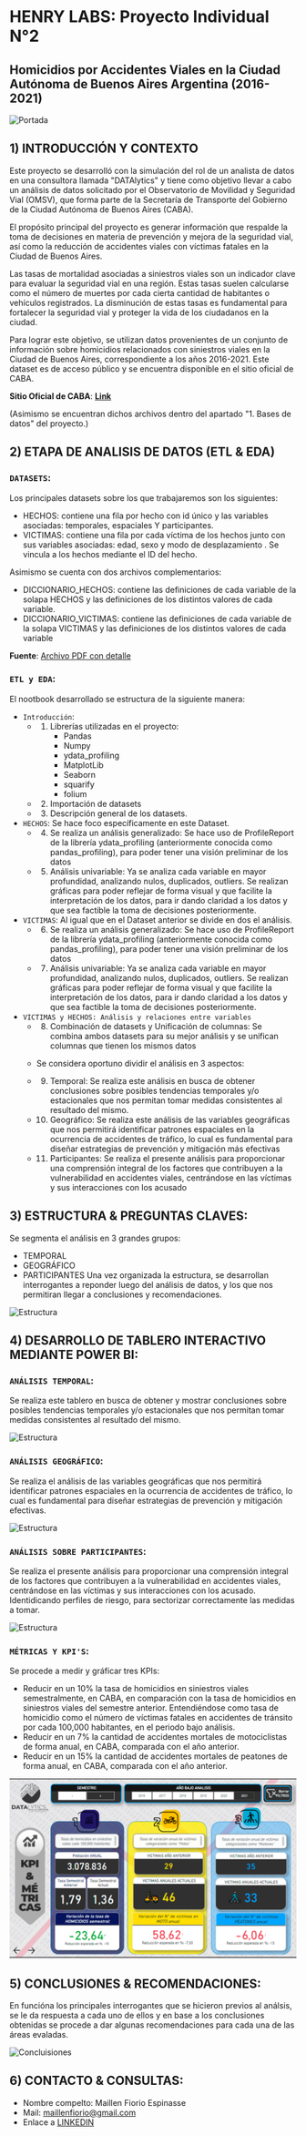 
# HENRY LABS: Proyecto Individual N°2
## Homicidios por Accidentes Viales en la Ciudad Autónoma de Buenos Aires Argentina (2016-2021)

![Portada](4.%20Imágenes/Portada.png)


## 1) INTRODUCCIÓN  Y CONTEXTO

Este proyecto se desarrolló con la simulación del rol de un analista de datos en una consultora llamada "DATAlytics" y tiene como objetivo llevar a cabo un análisis de datos solicitado por el Observatorio de Movilidad y Seguridad Vial (OMSV), que forma parte de la Secretaría de Transporte del Gobierno de la Ciudad Autónoma de Buenos Aires (CABA).

El propósito principal del proyecto es generar información que respalde la toma de decisiones en materia de prevención y mejora de la seguridad vial, así como la reducción de accidentes viales con víctimas fatales en la Ciudad de Buenos Aires.

Las tasas de mortalidad asociadas a siniestros viales son un indicador clave para evaluar la seguridad vial en una región. Estas tasas suelen calcularse como el número de muertes por cada cierta cantidad de habitantes o vehículos registrados. La disminución de estas tasas es fundamental para fortalecer la seguridad vial y proteger la vida de los ciudadanos en la ciudad.

Para lograr este objetivo, se utilizan datos provenientes de un conjunto de información sobre homicidios relacionados con siniestros viales en la Ciudad de Buenos Aires, correspondiente a los años 2016-2021. Este dataset es de acceso público y se encuentra disponible en el sitio oficial de CABA.

 **Sitio Oficial de CABA**: **[Link]( https://data.buenosaires.gob.ar/dataset/victimas-siniestros-viales)**


(Asimismo se encuentran dichos archivos dentro del apartado "1. Bases de datos" del proyecto.)


## 2) ETAPA DE ANALISIS DE DATOS (ETL & EDA)

### `DATASETS`:

Los principales datasets sobre los que trabajaremos son los siguientes:
* HECHOS: contiene una fila por hecho con id único y las variables asociadas: temporales, espaciales Y participantes.
* VICTIMAS: contiene una fila por cada víctima de los hechos junto con sus variables asociadas: edad, sexo y modo de desplazamiento . 
Se vincula a los hechos mediante el ID del hecho.

Asimismo se cuenta con dos archivos complementarios:
* DICCIONARIO_HECHOS: contiene las definiciones de cada variable de la solapa HECHOS y las definiciones de los distintos valores de cada variable.
* DICCIONARIO_VICTIMAS: contiene las definiciones de cada variable de la solapa VICTIMAS y  las definiciones de los distintos valores de cada variable

**Fuente**: [Archivo PDF con detalle](https://cdn.buenosaires.gob.ar/datosabiertos/datasets/transporte-y-obras-publicas/victimas-siniestros-viales/NOTAS_SINIESTROS_VIALES_2019-2023.pdf)

### `ETL y EDA`:
El nootbook desarrollado se estructura de la siguiente manera:
   
   * `Introducción`:
        * 1) Librerías utilizadas en el proyecto:
               * Pandas
               * Numpy
               * ydata_profiling
               * MatplotLib
               * Seaborn
               * squarify
               * folium
        * 2) Importación de datasets
        * 3) Descripción general de los datasets.
   * `HECHOS`: Se hace foco específicamente en este Dataset.
        * 4) Se realiza un análisis generalizado: Se hace uso de ProfileReport de la librería ydata_profiling (anteriormente conocida como pandas_profiling), para poder tener una visión preliminar de los datos
        * 5) Análisis univariable: Ya se analiza cada variable en mayor profundidad, analizando nulos, duplicados, outliers. Se realizan gráficas para poder reflejar de forma visual y que facilite la interpretación de los datos, para ir dando claridad a los datos y que sea factible la toma de decisiones posteriormente.
   * `VICTIMAS`: Al igual que en el Dataset anterior se divide en dos el análisis.
        * 6) Se realiza un análisis generalizado: Se hace uso de ProfileReport de la librería ydata_profiling (anteriormente conocida como pandas_profiling), para poder tener una visión preliminar de los datos
        * 7) Análisis univariable: Ya se analiza cada variable en mayor profundidad, analizando nulos, duplicados, outliers. Se realizan gráficas para poder reflejar de forma visual y que facilite la interpretación de los datos, para ir dando claridad a los datos y que sea factible la toma de decisiones posteriormente.
   * `VICTIMAS y HECHOS: Análisis y relaciones entre variables`
        * 8) Combinación de datasets y Unificación de columnas: Se combina ambos datasets para su mejor análisis y se unifican columnas que tienen los mismos datos


        *    Se considera oportuno dividir el análisis en 3 aspectos:
        * 9) Temporal: Se realiza este análisis en busca de obtener conclusiones  sobre posibles tendencias temporales y/o estacionales que nos permitan tomar medidas consistentes al resultado del mismo.
        * 10) Geográfico:  Se realiza este análisis de las variables geográficas que nos permitirá identificar patrones espaciales en la ocurrencia de accidentes de tráfico, lo cual es fundamental para diseñar estrategias de prevención y mitigación más efectivas
        * 11) Participantes:  Se realiza el presente análisis para proporcionar una comprensión integral de los factores que contribuyen a la vulnerabilidad en accidentes viales, centrándose en las víctimas y sus interacciones con los acusado

## 3) ESTRUCTURA & PREGUNTAS CLAVES:
Se segmenta el análisis en 3 grandes grupos:
  * TEMPORAL
  * GEOGRÁFICO
  * PARTICIPANTES
Una vez organizada la estructura, se desarrollan interrogantes a reponder luego del análisis de datos, y los que nos permitiran llegar a conclusiones y recomendaciones.

![Estructura](4.%20Imágenes/Estructura.png)


## 4) DESARROLLO DE TABLERO INTERACTIVO MEDIANTE POWER BI:

### `ANÁLISIS TEMPORAL`:
 Se realiza este tablero en busca de obtener y mostrar conclusiones sobre posibles tendencias temporales y/o estacionales que nos permitan tomar medidas consistentes al resultado del mismo.

![Estructura](4.%20Imágenes/1Temporal.png)

### `ANÁLISIS GEOGRÁFICO`:
Se realiza el análisis de las variables geográficas que nos permitirá identificar patrones espaciales en la ocurrencia de accidentes de tráfico, lo cual es fundamental para diseñar estrategias de prevención y mitigación efectivas.

![Estructura](4.%20Imágenes/2Geografico.png)

### `ANÁLISIS SOBRE PARTICIPANTES`:
 Se realiza el presente análisis para proporcionar una comprensión integral de los factores que contribuyen a la vulnerabilidad en accidentes viales, centrándose en las víctimas y sus interacciones con los acusado. Identidicando perfiles de riesgo, para sectorizar correctamente las medidas a tomar.

![Estructura](4.%20Imágenes/3Participantes.png)

### `MÉTRICAS Y KPI'S`:
Se procede a medir y gráficar tres KPIs:
  - Reducir en un 10% la tasa de homicidios en siniestros viales semestralmente, en CABA, en comparación con la tasa de homicidios en siniestros viales del semestre anterior. Entendiéndose como tasa de homicidio como el número de víctimas fatales en accidentes de tránsito por cada 100,000 habitantes, en el periodo bajo análisis.
  - Reducir en un 7% la cantidad de accidentes mortales de motociclistas de forma anual, en CABA, comparada con el año anterior.
  - Reducir en un 15% la cantidad de accidentes mortales de peatones de forma anual, en CABA, comparada con el año anterior. 

![Estructura](4.%20Imágenes/4KPI.png)

## 5) CONCLUSIONES & RECOMENDACIONES:
En funcióna los principales interrogantes que se hicieron previos al análsis, se le da respuesta a cada uno de ellos y en base a los conclusiones obtenidas se procede a dar algunas recomendaciones para cada una de las áreas evaladas.

![Concluisiones](4.%20Imágenes/Conclusiones.png)

## 6) CONTACTO & CONSULTAS:
* Nombre compelto: Maillen Fiorio Espinasse
* Mail: maillenfiorio@gmail.com
* Enlace a [LINKEDIN](www.linkedin.com/in/maillen-fiorio-data)
